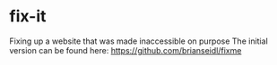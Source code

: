 # fix-it
Fixing up a website that was made inaccessible on purpose
The initial version can be found here: https://github.com/brianseidl/fixme
